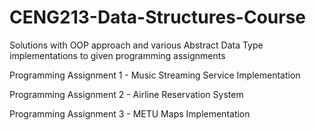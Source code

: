 # CENG213-Data-Structures-Course

Solutions with OOP approach and various Abstract Data Type implementations to given programming assignments

Programming Assignment 1 - Music Streaming Service Implementation

Programming Assignment 2 - Airline Reservation System

Programming Assignment 3 - METU Maps Implementation
